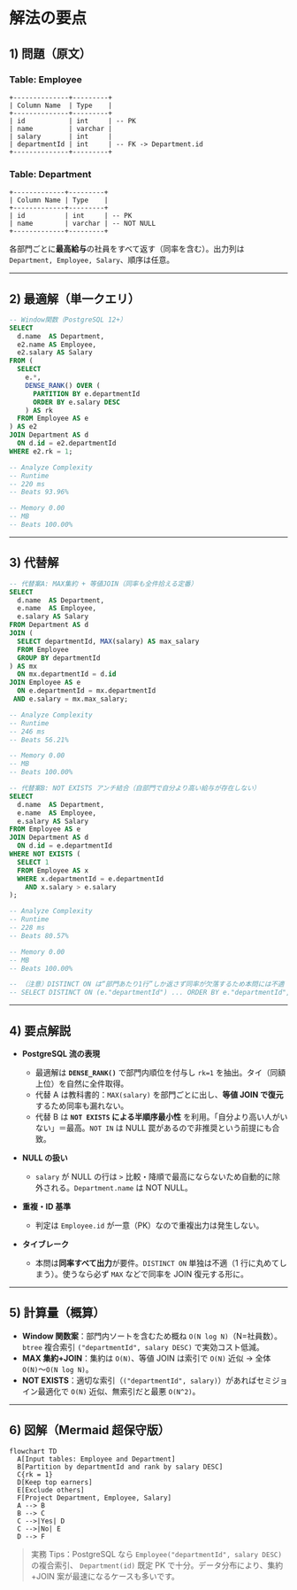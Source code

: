 # 解法の要点

## 1) 問題（原文）

### **Table: Employee**

```text
+--------------+---------+
| Column Name  | Type    |
+--------------+---------+
| id           | int     | -- PK
| name         | varchar |
| salary       | int     |
| departmentId | int     | -- FK -> Department.id
+--------------+---------+
```

### **Table: Department**

```text
+-------------+---------+
| Column Name | Type    |
+-------------+---------+
| id          | int     | -- PK
| name        | varchar | -- NOT NULL
+-------------+---------+
```

各部門ごとに**最高給与**の社員をすべて返す（同率を含む）。出力列は `Department, Employee, Salary`、順序は任意。

---

## 2) 最適解（単一クエリ）

```sql
-- Window関数（PostgreSQL 12+）
SELECT
  d.name  AS Department,
  e2.name AS Employee,
  e2.salary AS Salary
FROM (
  SELECT
    e.*,
    DENSE_RANK() OVER (
      PARTITION BY e.departmentId
      ORDER BY e.salary DESC
    ) AS rk
  FROM Employee AS e
) AS e2
JOIN Department AS d
  ON d.id = e2.departmentId
WHERE e2.rk = 1;

-- Analyze Complexity
-- Runtime
-- 220 ms
-- Beats 93.96%

-- Memory 0.00
-- MB
-- Beats 100.00%

```

---

## 3) 代替解

```sql
-- 代替案A: MAX集約 + 等値JOIN（同率も全件拾える定番）
SELECT
  d.name  AS Department,
  e.name  AS Employee,
  e.salary AS Salary
FROM Department AS d
JOIN (
  SELECT departmentId, MAX(salary) AS max_salary
  FROM Employee
  GROUP BY departmentId
) AS mx
  ON mx.departmentId = d.id
JOIN Employee AS e
  ON e.departmentId = mx.departmentId
 AND e.salary = mx.max_salary;

-- Analyze Complexity
-- Runtime
-- 246 ms
-- Beats 56.21%

-- Memory 0.00
-- MB
-- Beats 100.00%

-- 代替案B: NOT EXISTS アンチ結合（自部門で自分より高い給与が存在しない）
SELECT
  d.name  AS Department,
  e.name  AS Employee,
  e.salary AS Salary
FROM Employee AS e
JOIN Department AS d
  ON d.id = e.departmentId
WHERE NOT EXISTS (
  SELECT 1
  FROM Employee AS x
  WHERE x.departmentId = e.departmentId
    AND x.salary > e.salary
);

-- Analyze Complexity
-- Runtime
-- 228 ms
-- Beats 80.57%

-- Memory 0.00
-- MB
-- Beats 100.00%

-- （注意）DISTINCT ON は“部門あたり1行”しか返さず同率が欠落するため本問には不適
-- SELECT DISTINCT ON (e."departmentId") ... ORDER BY e."departmentId", e.salary DESC; -- ←同率NG
```

---

## 4) 要点解説

- **PostgreSQL 流の表現**
    - 最適解は **`DENSE_RANK()`** で部門内順位を付与し `rk=1` を抽出。タイ（同額上位）を自然に全件取得。
    - 代替 A は教科書的：`MAX(salary)` を部門ごとに出し、**等値 JOIN で復元**するため同率も漏れない。
    - 代替 B は **`NOT EXISTS` による半順序最小性** を利用。「自分より高い人がいない」＝最高。`NOT IN` は NULL 罠があるので非推奨という前提にも合致。

- **NULL の扱い**
    - `salary` が NULL の行は `>` 比較・降順で最高にならないため自動的に除外される。`Department.name` は NOT NULL。

- **重複・ID 基準**
    - 判定は `Employee.id` が一意（PK）なので重複出力は発生しない。

- **タイブレーク**
    - 本問は**同率すべて出力**が要件。`DISTINCT ON` 単独は不適（1 行に丸めてしまう）。使うなら必ず `MAX` などで同率を JOIN 復元する形に。

---

## 5) 計算量（概算）

- **Window 関数案**：部門内ソートを含むため概ね `O(N log N)`（N=社員数）。`btree` 複合索引 `("departmentId", salary DESC)` で実効コスト低減。
- **MAX 集約+JOIN**：集約は `O(N)`、等値 JOIN は索引で `O(N)` 近似 → 全体 `O(N)`〜`O(N log N)`。
- **NOT EXISTS**：適切な索引（`("departmentId", salary)`）があればセミジョイン最適化で `O(N)` 近似、無索引だと最悪 `O(N^2)`。

---

## 6) 図解（Mermaid 超保守版）

```mermaid
flowchart TD
  A[Input tables: Employee and Department]
  B[Partition by departmentId and rank by salary DESC]
  C{rk = 1}
  D[Keep top earners]
  E[Exclude others]
  F[Project Department, Employee, Salary]
  A --> B
  B --> C
  C -->|Yes| D
  C -->|No| E
  D --> F
```

> 実務 Tips：PostgreSQL なら `Employee("departmentId", salary DESC)` の複合索引、
> `Department(id)` 既定 PK で十分。データ分布により、集約+JOIN 案が最速になるケースも多いです。
